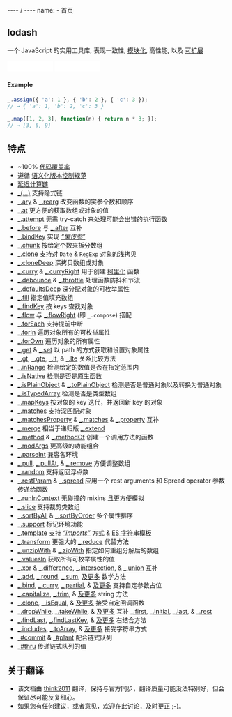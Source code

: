 ---- / ----
name: - 首页

## lodash
一个 JavaScript 的实用工具库, 表现一致性, [模块化](https://www.npmjs.com/browse/keyword/lodash-modularized), 高性能, 以及 [可扩展](#features)

<iframe style="width:105px;height:25px" allowtransparency="" frameborder="0" scrolling="no" src="./github-btn.html?user=lodash&amp;repo=lodash&amp;count=true&amp;type=watch"></iframe>
<iframe style="width:105px; height:25px" allowtransparency="" frameborder="0" scrolling="no" src="./github-btn.html?user=lodash&amp;repo=lodash&amp;count=true&amp;type=fork"></iframe>

#### Example

```js
_.assign({ 'a': 1 }, { 'b': 2 }, { 'c': 3 });
// → { 'a': 1, 'b': 2, 'c': 3 }

_.map([1, 2, 3], function(n) { return n * 3; });
// → [3, 6, 9]
```

## 特点

*   ~100% [代码覆盖率](https://coveralls.io/github/lodash)
*   遵循 [语义化版本控制规范](http://semver.org/)
*   [延迟计算链](http://filimanjaro.com/blog/2014/introducing-lazy-evaluation/)
*   [_(…)](/_) 支持隐式链
*   [_.ary](/ary) & [_.rearg](/rearg) 改变函数的实参个数和顺序
*   [_.at](/at) 更方便的获取数组或对象的值
*   [_.attempt](/attempt) 无需 try-catch 来处理可能会出错的执行函数
*   [_.before](/before) 与 [_.after](/after) 互补
*   [_.bindKey](/bindKey) 实现 [_“懒传参”_](http://michaux.ca/articles/lazy-function-definition-pattern)
*   [_.chunk](/chunk) 按给定个数来拆分数组
*   [_.clone](/clone) 支持对 `Date` & `RegExp` 对象的浅拷贝
*   [_.cloneDeep](/cloneDeep) 深拷贝数组或对象
*   [_.curry](/curry) & [_.curryRight](/curryRight) 用于创建 [柯里化](http://hughfdjackson.com/javascript/why-curry-helps/) 函数
*   [_.debounce](/debounce) & [_.throttle](/throttle) 处理函数防抖和节流
*   [_.defaultsDeep](/defaultsDeep) 深分配对象的可枚举属性
*   [_.fill](/fill) 指定值填充数组
*   [_.findKey](/findKey) 按 keys 查找对象
*   [_.flow](/flow) 与 [_.flowRight](/flowRight) (即 `_.compose`) 搭配
*   [_.forEach](/forEach) 支持提前中断
*   [_.forIn](/forIn) 遍历对象所有的可枚举属性
*   [_.forOwn](/forOwn) 遍历对象的所有属性
*   [_.get](/get) & [_.set](/set) 以 path 的方式获取和设置对象属性
*   [_.gt](/gt), [_.gte](/gte), [_.lt](/lt), & [_.lte](/lte) 关系比较方法
*   [_.inRange](/inRange) 检测给定的数值是否在指定范围内
*   [_.isNative](/isNative) 检测是否是原生函数
*   [_.isPlainObject](/isPlainObject) & [_.toPlainObject](/toPlainObject) 检测是否是普通对象以及转换为普通对象
*   [_.isTypedArray](/isTypedArray) 检测是否是类型数组
*   [_.mapKeys](/mapKeys) 按对象的 key 迭代，并返回新 key 的对象
*   [_.matches](/matches) 支持深匹配对象
*   [_.matchesProperty](/matchesProperty) & [_.matches](/matches) & [_.property](/property) 互补
*   [_.merge](/merge) 相当于递归版 [_.extend](/extend)
*   [_.method](/method) & [_.methodOf](/methodOf) 创建一个调用方法的函数
*   [_.modArgs](/modArgs) 更高级的功能组合
*   [_.parseInt](/parseInt) 兼容各环境
*   [_.pull](/pull), [_.pullAt](/pullAt), & [_.remove](/remove) 方便调整数组
*   [_.random](/random) 支持返回浮点数
*   [_.restParam](/restParam) & [_.spread](/spread) 应用一个 rest arguments 和 Spread operator 参数传递给函数
*   [_.runInContext](/runInContext) 无碰撞的 mixins 且更方便模拟
*   [_.slice](/slice) 支持裁剪类数组
*   [_.sortByAll](/sortByAll) & [_.sortByOrder](/sortByOrder) 多个属性排序
*   [_.support](/support) 标记环境功能
*   [_.template](/template) 支持 [_“imports”_](/templateSettings-imports) 方式 & [ES 字符串模板](http://people.mozilla.org/%7Ejorendorff/es6-draft.html#sec-template-literal-lexical-components)
*   [_.transform](/transform) 更强大的 [_.reduce](/reduce) 代替方法
*   [_.unzipWith](/unzipWith) & [_.zipWith](/zipWith) 指定如何重组分解后的数组
*   [_.valuesIn](/valuesIn) 获取所有可枚举属性的值
*   [_.xor](/xor) & [_.difference](/difference), [_.intersection](/intersection), & [_.union](/union) 互补
*   [_.add](/add), [_.round](/round), [_.sum](/sum), [及更多](/doc "_.ceil, _.floor") 数学方法
*   [_.bind](/bind), [_.curry](/curry), [_.partial](/partial), & [及更多](/docs "_.bindKey, _.curryRight, _.partialRight") 支持自定参数占位
*   [_.capitalize](/capitalize), [_.trim](/trim), & [及更多](/docs "_.camelCase, _.deburr, _.endsWith, _.escapeRegExp, _.kebabCase, _.pad, _.padLeft, _.padRight, _.repeat, _.snakeCase, _.startsWith, _.trimLeft, _.trimRight, _.trunc, _.words") string 方法
*   [_.clone](/clone), [_.isEqual](/isEqual), & [及更多](/docs "_.assign, _.cloneDeep, _.merge") 接受自定回调函数
*   [_.dropWhile](/dropWhile), [_.takeWhile](/takeWhile), & [及更多](/docs "_.drop, _.dropRight, _.dropRightWhile, _.take, _.takeRight, _.takeRightWhile") 互补 [_.first](/first), [_.initial](/initial), [_.last](/last), & [_.rest](/rest)
*   [_.findLast](/findLast), [_.findLastKey](/findLastKey), & [及更多](/docs "_.curryRight, _.dropRight, _.dropRightWhile, _.flowRight, _.forEachRight, _.forInRight, _.forOwnRight, _.padRight, partialRight, _.takeRight, _.trimRight, _.takeRightWhile") 右结合方法
*   [_.includes](/includes), [_.toArray](/toArray), & [及更多](/docs "_.at, _.countBy, _.every, _.filter, _.find, _.findLast, _.findWhere, _.forEach, _.forEachRight, _.groupBy, _.indexBy, _.invoke, _.map, _.max, _.min, _.partition, _.pluck, _.reduce, _.reduceRight, _.reject, _.shuffle, _.size, _.some, _.sortBy, _.sortByAll, _.sortByOrder, _.sum, _.where") 接受字符串方式
*   [_#commit](/prototype-commit) & [_#plant](/prototype-plant) 配合链式队列
*   [_#thru](/thru) 传递链式队列的值

## 关于翻译
* 该文档由 [think2011](https://github.com/think2011/) 翻译，保持与官方同步，翻译质量可能没法特别好，但会保证尽可能反复细心。
* 如果您有任何建议，或者意见，[欢迎在此讨论，及时更正 ;-)](https://github.com/think2011/lodash-zh/issues)。
